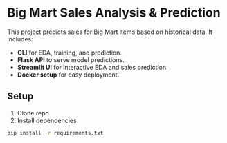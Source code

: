 # Big Mart Sales Analysis & Prediction

This project predicts sales for Big Mart items based on historical data. It includes:

- **CLI** for EDA, training, and prediction.
- **Flask API** to serve model predictions.
- **Streamlit UI** for interactive EDA and sales prediction.
- **Docker setup** for easy deployment.

## Setup

1. Clone repo
2. Install dependencies

```bash
pip install -r requirements.txt
